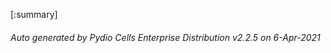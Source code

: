 






[:summary]

###### Auto generated by Pydio Cells Enterprise Distribution v2.2.5 on 6-Apr-2021
